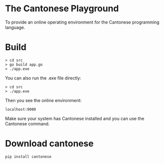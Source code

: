 # The Cantonese Playground
To provide an online operating environment for the Cantonese programming language.

# Build
```
> cd src
> go build app.go
> ./app.exe
```

You can also run the .exe file directly:  
```
> cd src
> ./app.exe
```

Then you see the online environment:
```
localhost:9000
```  

Make sure your system has Cantonese installed and you can use the Cantonese command.

# Download cantonese
```
pip install cantonese
```